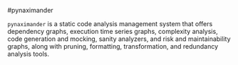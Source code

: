 #pynaximander

`pynaximander` is a static code analysis management system that offers
dependency graphs, execution time series graphs, complexity analysis, code
generation and mocking, sanity analyzers, and risk and maintainability graphs,
along with pruning, formatting, transformation, and redundancy analysis tools.
